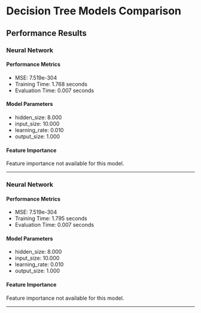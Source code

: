 # Decision Tree Models Comparison

## Performance Results

### Neural Network

#### Performance Metrics
- MSE: 7.519e-304
- Training Time: 1.768 seconds
- Evaluation Time: 0.007 seconds

#### Model Parameters
- hidden_size: 8.000
- input_size: 10.000
- learning_rate: 0.010
- output_size: 1.000

#### Feature Importance
Feature importance not available for this model.

---

### Neural Network

#### Performance Metrics
- MSE: 7.519e-304
- Training Time: 1.795 seconds
- Evaluation Time: 0.007 seconds

#### Model Parameters
- hidden_size: 8.000
- input_size: 10.000
- learning_rate: 0.010
- output_size: 1.000

#### Feature Importance
Feature importance not available for this model.

---

